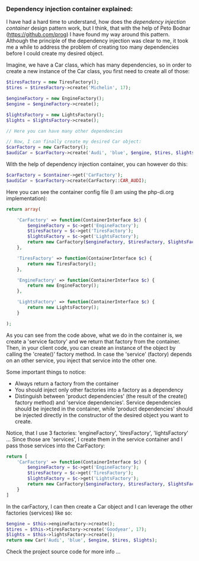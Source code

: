 ### Dependency injection container explained:

I have had a hard time to understand, how does the _dependency injection container_ design pattern work, but I think, that with the help of
Peto Bodnar (https://github.com/prog) I have found my way around this pattern. Although the principle of the dependency injection was clear
to me, it took me a while to address the problem of creating too many dependencies before I could create my desired object. 

Imagine, we have a Car class, which has many dependencies, so in order to create a new instance of the Car class, you first need to create all of those:

```php
$tiresFactory = new TiresFactory();
$tires = $tiresFactory->create('Michelin', 17);

$engineFactory = new EngineFactory();
$engine = $engineFactory->create();

$lightsFactory = new LightsFactory();
$lights = $lightsFactory->create();

// Here you can have many other dependencies

// Now, I can finally create my desired Car object:
$carFactory = new CarFactory();
$audiCar = $carFactory->create('Audi', 'blue', $engine, $tires, $lights);
```

With the help of dependency injection container, you can however do this: 

```php
$carFactory = $container->get('CarFactory');
$audiCar = $carFactory->create(CarFactory::CAR_AUDI);
```

Here you can see the container config file (I am using the php-di.org implementation): 

```php
return array(

    'CarFactory' => function(ContainerInterface $c) {
        $engineFactory = $c->get('EngineFactory');
        $tiresFactory = $c->get('TiresFactory');
        $lightsFactory = $c->get('LightsFactory');
        return new CarFactory($engineFactory, $tiresFactory, $lightsFactory);
    },

    'TiresFactory' => function(ContainerInterface $c) {
        return new TiresFactory();
    },

    'EngineFactory' => function(ContainerInterface $c) {
        return new EngineFactory();
    },

    'LightsFactory' => function(ContainerInterface $c) {
        return new LightsFactory();
    }

);
```

As you can see from the code above, what we do in the container is, we create a 'service factory' and we return that factory from the container. Then, in your client code, you can
create an instance of the object by calling the 'create()' factory method. In case the 'service' (factory) depends on an other service, you inject that service into the other one. 

Some important things to notice:

- Always return a factory from the container
- You should inject only other factories into a factory as a dependency
- Distinguish between 'product dependencies' (the result of the create() factory method) and 'service dependencies'. Service dependencies should be injected in the container, while 'product dependencies'
  should be injected directly in the constructor of the desired object you want to create.
  
Notice, that I use 3 factories: 'engineFactory', 'tiresFactory', 'lightsFactory' ... Since those are 'services', I create them in the service container and I pass those services into the CarFactory: 

```php
return [
    'CarFactory' => function(ContainerInterface $c) {
        $engineFactory = $c->get('EngineFactory');
        $tiresFactory = $c->get('TiresFactory');
        $lightsFactory = $c->get('LightsFactory');
        return new CarFactory($engineFactory, $tiresFactory, $lightsFactory);
    }
]
```

In the carFactory, I can then create a Car object and I can leverage the other factories (services) like so: 
  
```php
$engine = $this->engineFactory->create();
$tires = $this->tiresFactory->create('Goodyear', 17);
$lights = $this->lightsFactory->create();
return new Car('Audi', 'blue', $engine, $tires, $lights);
```
  
Check the project source code for more info ...

